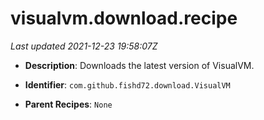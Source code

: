 # visualvm.download.recipe

_Last updated 2021-12-23 19:58:07Z_

- **Description**: Downloads the latest version of VisualVM.

- **Identifier**: `com.github.fishd72.download.VisualVM`

- **Parent Recipes**: `None`
